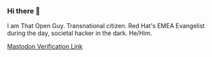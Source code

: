 ### Hi there 👋

I am That Open Guy. Transnational citizen. Red Hat's EMEA Evangelist during the day, societal hacker in the dark. He/Him.

<a rel="me" href="https://social.wildeboer.net/@jwildeboer">Mastodon Verification Link</a>
